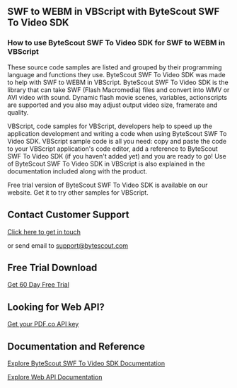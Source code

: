 ## SWF to WEBM in VBScript with ByteScout SWF To Video SDK

### How to use ByteScout SWF To Video SDK for SWF to WEBM in VBScript

These source code samples are listed and grouped by their programming language and functions they use. ByteScout SWF To Video SDK was made to help with SWF to WEBM in VBScript. ByteScout SWF To Video SDK is the library that can take SWF (Flash Macromedia) files and convert into WMV or AVI video with sound. Dynamic flash movie scenes, variables, actionscripts are supported and you also may adjust output video size, framerate and quality.

VBScript, code samples for VBScript, developers help to speed up the application development and writing a code when using ByteScout SWF To Video SDK. VBScript sample code is all you need: copy and paste the code to your VBScript application's code editor, add a reference to ByteScout SWF To Video SDK (if you haven't added yet) and you are ready to go! Use of ByteScout SWF To Video SDK in VBScript is also explained in the documentation included along with the product.

Free trial version of ByteScout SWF To Video SDK is available on our website. Get it to try other samples for VBScript.

## Contact Customer Support

[Click here to get in touch](https://bytescout.zendesk.com/hc/en-us/requests/new?subject=ByteScout%20SWF%20To%20Video%20SDK%20Question)

or send email to [support@bytescout.com](mailto:support@bytescout.com?subject=ByteScout%20SWF%20To%20Video%20SDK%20Question) 

## Free Trial Download

[Get 60 Day Free Trial](https://bytescout.com/download/web-installer?utm_source=github-readme)

## Looking for Web API? 

[Get your PDF.co API key](https://pdf.co/documentation/api?utm_source=github-readme)

## Documentation and Reference

[Explore ByteScout SWF To Video SDK Documentation](https://bytescout.com/documentation/index.html?utm_source=github-readme)

[Explore Web API Documentation](https://pdf.co/documentation/api?utm_source=github-readme)